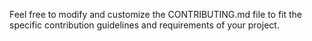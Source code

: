 
Feel free to modify and customize the CONTRIBUTING.md file to fit the specific contribution guidelines and requirements of your project.
